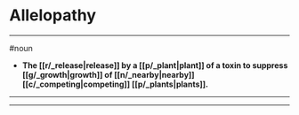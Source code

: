 # Allelopathy
---
#noun
- **The [[r/_release|release]] by a [[p/_plant|plant]] of a toxin to suppress [[g/_growth|growth]] of [[n/_nearby|nearby]] [[c/_competing|competing]] [[p/_plants|plants]].**
---
---
